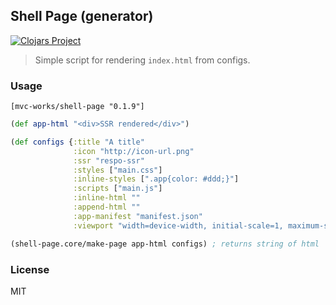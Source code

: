 
Shell Page (generator)
----

[![Clojars Project](https://img.shields.io/clojars/v/mvc-works/shell-page.svg)](https://clojars.org/mvc-works/shell-page)

> Simple script for rendering `index.html` from configs.

### Usage

```edn
[mvc-works/shell-page "0.1.9"]
```

```clojure
(def app-html "<div>SSR rendered</div>")

(def configs {:title "A title"
              :icon "http://icon-url.png"
              :ssr "respo-ssr"
              :styles ["main.css"]
              :inline-styles [".app{color: #ddd;}"]
              :scripts ["main.js"]
              :inline-html ""
              :append-html ""
              :app-manifest "manifest.json"
              :viewport "width=device-width, initial-scale=1, maximum-scale=1.0, user-scalable=no"})

(shell-page.core/make-page app-html configs) ; returns string of html
```

### License

MIT
